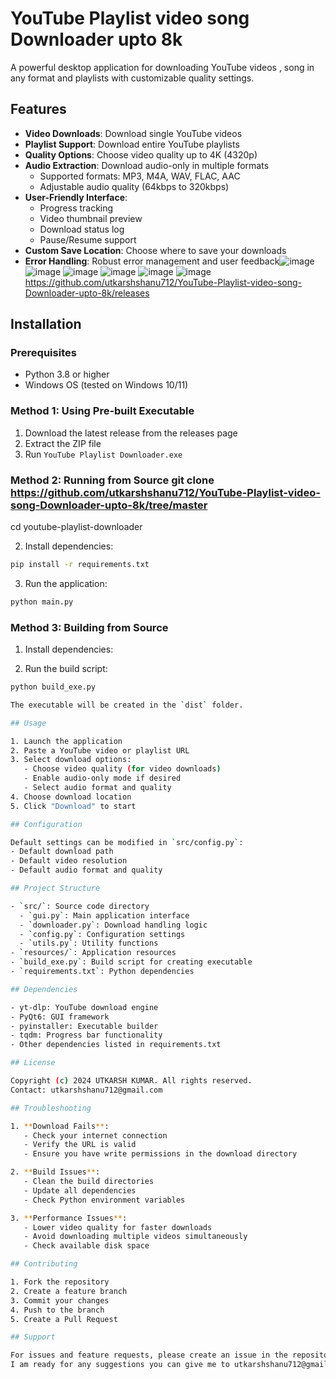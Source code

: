 # YouTube Playlist video song Downloader upto 8k

A powerful desktop application for downloading YouTube videos , song in any format and playlists with customizable quality settings.

## Features

- **Video Downloads**: Download single YouTube videos
- **Playlist Support**: Download entire YouTube playlists
- **Quality Options**: Choose video quality up to 4K (4320p)
- **Audio Extraction**: Download audio-only in multiple formats
  - Supported formats: MP3, M4A, WAV, FLAC, AAC
  - Adjustable audio quality (64kbps to 320kbps)
- **User-Friendly Interface**:
  - Progress tracking
  - Video thumbnail preview
  - Download status log
  - Pause/Resume support
- **Custom Save Location**: Choose where to save your downloads
- **Error Handling**: Robust error management and user feedback![image](https://github.com/user-attachments/assets/d7d28636-b82f-4ee3-8e77-a861a895a9a0)![image](https://github.com/user-attachments/assets/fe3ae27e-3a33-49a1-befc-6fd03767528c)
![image](https://github.com/user-attachments/assets/ac9a4598-d5bc-4aa8-bc12-015770111f87)
![image](https://github.com/user-attachments/assets/d0a7b317-69d9-4651-b43c-012718f7281b)
![image](https://github.com/user-attachments/assets/84644d99-043b-4e2e-9908-9b2bd19caf1b)
![image](https://github.com/user-attachments/assets/f6e7b11d-db7b-4764-aea0-950a4ea5c8ba)
https://github.com/utkarshshanu712/YouTube-Playlist-video-song-Downloader-upto-8k/releases



## Installation

### Prerequisites
- Python 3.8 or higher
- Windows OS (tested on Windows 10/11)

### Method 1: Using Pre-built Executable
1. Download the latest release from the releases page
2. Extract the ZIP file
3. Run `YouTube Playlist Downloader.exe`


### Method 2: Running from Source git clone https://github.com/utkarshshanu712/YouTube-Playlist-video-song-Downloader-upto-8k/tree/master
cd youtube-playlist-downloader


2. Install dependencies:

```bash
pip install -r requirements.txt
```

3. Run the application:

```bash
python main.py
```


### Method 3: Building from Source

1. Install dependencies:


2. Run the build script:

```bash
python build_exe.py

The executable will be created in the `dist` folder.

## Usage

1. Launch the application
2. Paste a YouTube video or playlist URL
3. Select download options:
   - Choose video quality (for video downloads)
   - Enable audio-only mode if desired
   - Select audio format and quality
4. Choose download location
5. Click "Download" to start

## Configuration

Default settings can be modified in `src/config.py`:
- Default download path
- Default video resolution
- Default audio format and quality

## Project Structure

- `src/`: Source code directory
  - `gui.py`: Main application interface
  - `downloader.py`: Download handling logic
  - `config.py`: Configuration settings
  - `utils.py`: Utility functions
- `resources/`: Application resources
- `build_exe.py`: Build script for creating executable
- `requirements.txt`: Python dependencies

## Dependencies

- yt-dlp: YouTube download engine
- PyQt6: GUI framework
- pyinstaller: Executable builder
- tqdm: Progress bar functionality
- Other dependencies listed in requirements.txt

## License

Copyright (c) 2024 UTKARSH KUMAR. All rights reserved.
Contact: utkarshshanu712@gmail.com

## Troubleshooting

1. **Download Fails**:
   - Check your internet connection
   - Verify the URL is valid
   - Ensure you have write permissions in the download directory

2. **Build Issues**:
   - Clean the build directories
   - Update all dependencies
   - Check Python environment variables

3. **Performance Issues**:
   - Lower video quality for faster downloads
   - Avoid downloading multiple videos simultaneously
   - Check available disk space

## Contributing

1. Fork the repository
2. Create a feature branch
3. Commit your changes
4. Push to the branch
5. Create a Pull Request

## Support

For issues and feature requests, please create an issue in the repository or contact the developer directly.
I am ready for any suggestions you can give me to utkarshshanu712@gmail.com
```
